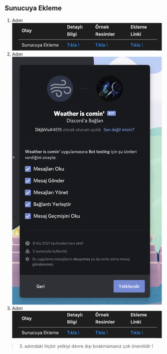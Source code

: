 ## Sunucuya Ekleme


1. Adım
![s1](https://github.com/Deja-Vu1/WeatherBot/blob/main/Img/add2server/s1.png)
2. Adım
![s2](https://github.com/Deja-Vu1/WeatherBot/blob/main/Img/add2server/s2.png)
3. Adım
![s3](https://github.com/Deja-Vu1/WeatherBot/blob/main/Img/add2server/s1.png)
> 3. adımdaki hiçbir yetkiyi devre dışı bırakmamanız çok önemlidir !